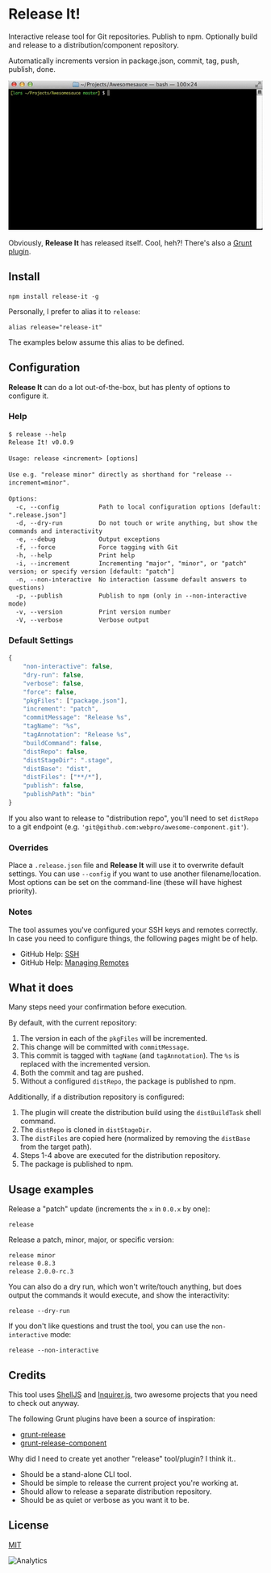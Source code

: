 # Release It!

Interactive release tool for Git repositories. Publish to npm. Optionally build and release to a distribution/component repository.

Automatically increments version in package.json, commit, tag, push, publish, done.

![Release-It](./Release-It.gif)

Obviously, **Release It** has released itself. Cool, heh?! There's also a [Grunt plugin](https://github.com/webpro/grunt-release-it).

## Install

```shell
npm install release-it -g
```

Personally, I prefer to alias it to `release`:

```shell
alias release="release-it"
```

The examples below assume this alias to be defined.

## Configuration

**Release It** can do a lot out-of-the-box, but has plenty of options to configure it.

### Help

```
$ release --help
Release It! v0.0.9

Usage: release <increment> [options]

Use e.g. "release minor" directly as shorthand for "release --increment=minor".

Options:
  -c, --config           Path to local configuration options [default: ".release.json"]                          
  -d, --dry-run          Do not touch or write anything, but show the commands and interactivity                 
  -e, --debug            Output exceptions                                                                       
  -f, --force            Force tagging with Git                                                                  
  -h, --help             Print help                                                                              
  -i, --increment        Incrementing "major", "minor", or "patch" version; or specify version [default: "patch"]
  -n, --non-interactive  No interaction (assume default answers to questions)                                    
  -p, --publish          Publish to npm (only in --non-interactive mode)                                         
  -v, --version          Print version number                                                                    
  -V, --verbose          Verbose output
```

### Default Settings

```js
{
    "non-interactive": false,
    "dry-run": false,
    "verbose": false,
    "force": false,
    "pkgFiles": ["package.json"],
    "increment": "patch",
    "commitMessage": "Release %s",
    "tagName": "%s",
    "tagAnnotation": "Release %s",
    "buildCommand": false,
    "distRepo": false,
    "distStageDir": ".stage",
    "distBase": "dist",
    "distFiles": ["**/*"],
    "publish": false,
    "publishPath": "bin"
}
```


If you also want to release to "distribution repo", you'll need to set `distRepo` to a git endpoint (e.g. `'git@github.com:webpro/awesome-component.git'`).

### Overrides

Place a `.release.json` file and **Release It** will use it to overwrite default settings. You can use `--config` if you want to use another filename/location. Most options can be set on the command-line (these will have highest priority).

### Notes

The tool assumes you've configured your SSH keys and remotes correctly. In case you need to configure things, the following pages might be of help.

* GitHub Help: [SSH](https://help.github.com/categories/56/articles)
* GitHub Help: [Managing Remotes](https://help.github.com/categories/18/articles)

## What it does

Many steps need your confirmation before execution.

By default, with the current repository:

1. The version in each of the `pkgFiles` will be incremented.
1. This change will be committed with `commitMessage`.
1. This commit is tagged with `tagName` (and `tagAnnotation`). The `%s` is replaced with the incremented version.
1. Both the commit and tag are pushed.
1. Without a configured `distRepo`, the package is published to npm.

Additionally, if a distribution repository is configured:

1. The plugin will create the distribution build using the `distBuildTask` shell command.
1. The `distRepo` is cloned in `distStageDir`.
1. The `distFiles` are copied here (normalized by removing the `distBase` from the target path).
1. Steps 1-4 above are executed for the distribution repository.
1. The package is published to npm.

## Usage examples

Release a "patch" update (increments the `x` in `0.0.x` by one):

```shell
release
```

Release a patch, minor, major, or specific version:

```shell
release minor
release 0.8.3
release 2.0.0-rc.3
```

You can also do a dry run, which won't write/touch anything, but does output the commands it would execute, and show the interactivity:

```shell
release --dry-run
```

If you don't like questions and trust the tool, you can use the `non-interactive` mode:

```shell
release --non-interactive
```

## Credits

This tool uses [ShellJS](http://documentup.com/arturadib/shelljs) and [Inquirer.js](https://github.com/SBoudrias/Inquirer.js), two awesome projects that you need to check out anyway.

The following Grunt plugins have been a source of inspiration:

* [grunt-release](https://github.com/geddski/grunt-release)
* [grunt-release-component](https://github.com/walmartlabs/grunt-release-component)

Why did I need to create yet another "release" tool/plugin? I think it..

* Should be a stand-alone CLI tool.
* Should be simple to release the current project you're working at.
* Should allow to release a separate distribution repository.
* Should be as quiet or verbose as you want it to be.

## License

[MIT](http://webpro.mit-license.org/)

![Analytics](https://ga-beacon.appspot.com/UA-17415234-3/release-it/readme?pixel)
